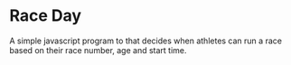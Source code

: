 # Race Day

A simple javascript program to that decides when athletes can run a race based on their race number, age and start time.
